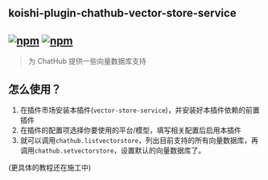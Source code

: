 ## koishi-plugin-chathub-vector-store-service

## [![npm](https://img.shields.io/npm/v/@dingyi222666/koishi-plugin-chathub-vector-store-service/next)](https://www.npmjs.com/package/@dingyi222666/koishi-plugin-chathub-vector-store-service) [![npm](https://img.shields.io/npm/dt/@dingyi222666/koishi-plugin-chathub-vector-store-service)](https://www.npmjs.com/package/@dingyi222666/koishi-plugin-chathub-vector-store-service)

> 为 ChatHub 提供一些向量数据库支持

## 怎么使用？

1. 在插件市场安装本插件(`vector-store-service`)，并安装好本插件依赖的前置插件
2. 在插件的配置项选择你要使用的平台/模型，填写相关配置后启用本插件
3. 就可以调用`chathub.listvectorstore`，列出目前支持的所有向量数据库，再调用`chathub.setvectorstore`，设置默认的向量数据库了。

(更具体的教程还在施工中)